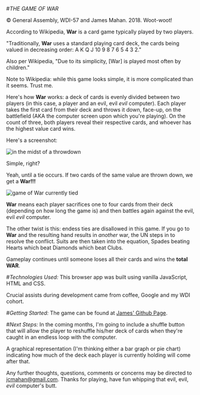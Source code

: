 #*THE GAME OF WAR*

&copy; General Assembly, WDI-57 and James Mahan. 2018. Woot-woot!

According to Wikipedia, **War** is a card game typically played by two players. 

"Traditionally, **War** uses a standard playing card deck, the cards being valued in decreasing order: A K Q J 10 9 8 7 6 5 4 3 2."

Also per Wikipedia, "Due to its simplicity, [War] is played most often by children."

Note to Wikipedia: while this game looks simple, it is more complicated than it seems. Trust me. 

Here's how **War** works: a deck of cards is evenly divided between two players (in this case, a player and an evil, evil *evil* computer). Each player takes the first card from their deck and throws it down, face-up, on the battlefield (AKA the computer screen upon which you're playing). On the count of three, both players reveal their respective cards, and whoever has the highest value card wins. 

Here's a screenshot: 

![in the midst of a throwdown](https://i.imgur.com/hOzp0qU.png "player losing to computer")

Simple, right?

Yeah, until a tie occurs. If two cards of the same value are thrown down, we get a **War!!!** 

![game of War currently tied](https://i.imgur.com/waeYIgW.png "tied game of War")

**War** means each player sacrifices one to four cards from their deck (depending on how long the game is) and then battles again against the evil, evil *evil* computer.

The other twist is this: endess ties are disallowed in this game. If you go to **War** and the resulting hand results in *another* war, the UN steps in to resolve the conflict. Suits are then taken into the equation, Spades beating Hearts which beat Diamonds which beat Clubs. 

Gameplay continues until someone loses all their cards and wins the **total WAR**.

#*Technologies Used:* 
This browser app was built using vanilla JavaScript, HTML and CSS. 

Crucial assists during development came from coffee, Google and my WDI cohort. 

#*Getting Started:*
The game can be found at [James' Github Page](https://jcmahan.github.io/game_of_war/). 

#*Next Steps:*
In the coming months, I'm going to include a shuffle button that will allow the player to reshuffle his/her deck of cards when they're caught in an endless loop with the computer.

A graphical representation (I'm thinking either a bar graph or pie chart) indicating how much of the deck each player is currently holding will come after that. 

Any further thoughts, questions, comments or concerns may be directed to jcmahan@gmail.com. Thanks for playing, have fun whipping that evil, evil, *evil* computer's butt. 